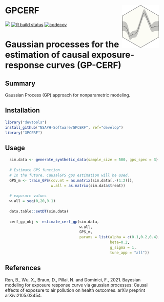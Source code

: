 # GPCERF <a href="https://NSAPH-Software.github.io/GPCERF"><img src="man/figures/png/gpcerf_logo.png" align="right" width="120" /></a>

<!-- badges: start -->
[![](http://www.r-pkg.org/badges/version-last-release/GPCERF)](http://www.r-pkg.org/pkg/gpcerf)
[![R build status](https://github.com/NSAPH-Software/GPCERF/workflows/R-CMD-check/badge.svg)](https://github.com/NSAPH-Software/GPCERF/actions)
[![codecov](https://codecov.io/gh/NSAPH-Software/GPCERF/branch/develop/graph/badge.svg?token=066ISL822N)](https://codecov.io/gh/NSAPH-Software/GPCERF)
<!-- badges: end -->
 


# Gaussian processes for the estimation of causal exposure-response curves (GP-CERF)

## Summary
Gaussian Process (GP) approach for nonparametric modeling. 

## Installation

```r
library("devtools")
install_github("NSAPH-Software/GPCERF", ref="develop")
library("GPCERF")
```

## Usage


```r
  sim.data <- generate_synthetic_data(sample_size = 500, gps_spec = 3)

  # Estimate GPS function
  # In the future, CausalGPS gps estimation will be used.
  GPS_m <- train_GPS(cov.mt = as.matrix(sim.data[,-(1:2)]),
                     w.all = as.matrix(sim.data$treat))

  # exposure values
  w.all = seq(0,20,0.1)

  data.table::setDT(sim.data)

  cerf_gp_obj <- estimate_cerf_gp(sim.data,
                                  w.all,
                                  GPS_m,
                                  params = list(alpha = c(0.1,0.2,0.4),
                                                beta=0.2,
                                                g_sigma = 1,
                                                tune_app = "all"))

```

## References

Ren, B., Wu, X., Braun, D., Pillai, N. and Dominici, F., 2021. Bayesian modeling for exposure response curve via gaussian processes: Causal effects of exposure to air pollution on health outcomes. arXiv preprint arXiv:2105.03454.

